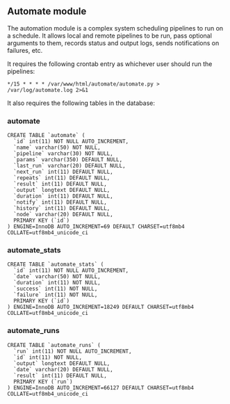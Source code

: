 ## Automate module

The automation module is a complex system scheduling pipelines to run on a schedule. It allows local and remote pipelines to be run, pass optional arguments to them, records status and output logs, sends notifications on failures, etc.

It requires the following crontab entry as whichever user should run the pipelines:

```
*/15 * * * * /var/www/html/automate/automate.py > /var/log/automate.log 2>&1
```

It also requires the following tables in the database:

### automate
```
CREATE TABLE `automate` (
  `id` int(11) NOT NULL AUTO_INCREMENT,
  `name` varchar(50) NOT NULL,
  `pipeline` varchar(30) NOT NULL,
  `params` varchar(350) DEFAULT NULL,
  `last_run` varchar(20) DEFAULT NULL,
  `next_run` int(11) DEFAULT NULL,
  `repeats` int(11) DEFAULT NULL,
  `result` int(11) DEFAULT NULL,
  `output` longtext DEFAULT NULL,
  `duration` int(11) DEFAULT NULL,
  `notify` int(11) DEFAULT NULL,
  `history` int(11) DEFAULT NULL,
  `node` varchar(20) DEFAULT NULL,
  PRIMARY KEY (`id`)
) ENGINE=InnoDB AUTO_INCREMENT=69 DEFAULT CHARSET=utf8mb4 COLLATE=utf8mb4_unicode_ci 
```

### automate_stats
```
CREATE TABLE `automate_stats` (
  `id` int(11) NOT NULL AUTO_INCREMENT,
  `date` varchar(50) NOT NULL,
  `duration` int(11) NOT NULL,
  `success` int(11) NOT NULL,
  `failure` int(11) NOT NULL,
  PRIMARY KEY (`id`)
) ENGINE=InnoDB AUTO_INCREMENT=18249 DEFAULT CHARSET=utf8mb4 COLLATE=utf8mb4_unicode_ci
```

### automate_runs
```
CREATE TABLE `automate_runs` (
  `run` int(11) NOT NULL AUTO_INCREMENT,
  `id` int(11) NOT NULL,
  `output` longtext DEFAULT NULL,
  `date` varchar(20) DEFAULT NULL,
  `result` int(11) DEFAULT NULL,
  PRIMARY KEY (`run`)
) ENGINE=InnoDB AUTO_INCREMENT=66127 DEFAULT CHARSET=utf8mb4 COLLATE=utf8mb4_unicode_ci
```

